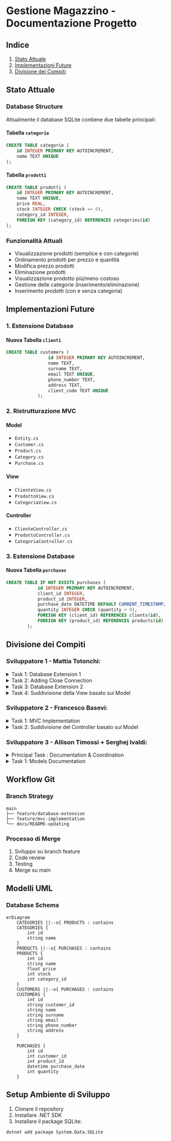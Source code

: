 # Gestione Magazzino - Documentazione Progetto

## Indice
1. [Stato Attuale](#stato-attuale)
2. [Implementazioni Future](#implementazioni-future)
3. [Divisione dei Compiti](#divisione-dei-compiti)

## Stato Attuale

### Database Structure
Attualmente il database SQLite contiene due tabelle principali:

#### Tabella `categorie`
```sql
CREATE TABLE categorie (
    id INTEGER PRIMARY KEY AUTOINCREMENT, 
    name TEXT UNIQUE
);
```

#### Tabella `prodotti`
```sql
CREATE TABLE prodotti (
    id INTEGER PRIMARY KEY AUTOINCREMENT, 
    name TEXT UNIQUE, 
    price REAL, 
    stock INTEGER CHECK (stock >= 0), 
    category_id INTEGER, 
    FOREIGN KEY (category_id) REFERENCES categories(id)
);
```

### Funzionalità Attuali
- Visualizzazione prodotti (semplice e con categorie)
- Ordinamento prodotti per prezzo e quantità
- Modifica prezzo prodotti
- Eliminazione prodotti
- Visualizzazione prodotto più/meno costoso
- Gestione delle categorie (inserimento/eliminazione)
- Inserimento prodotti (con e senza categoria)

## Implementazioni Future

### 1. Estensione Database
#### Nuova Tabella `clienti`
```sql
CREATE TABLE customers (
                id INTEGER PRIMARY KEY AUTOINCREMENT, 
                name TEXT, 
                surname TEXT, 
                email TEXT UNIQUE, 
                phone_number TEXT, 
                address TEXT, 
                client_code TEXT UNIQUE
            );
```

### 2. Ristrutturazione MVC
#### Model
- `Entity.cs`
- `Customer.cs`
- `Product.cs`
- `Category.cs`
- `Purchase.cs`

#### View
- `ClienteView.cs`
- `ProdottoView.cs`
- `CategoriaView.cs`

#### Controller
- `ClienteController.cs`
- `ProdottoController.cs`
- `CategoriaController.cs`

### 3. Estensione Database
#### Nuova Tabella `purchases`
```sql
CREATE TABLE IF NOT EXISTS purchases (
            id INTEGER PRIMARY KEY AUTOINCREMENT, 
            client_id INTEGER, 
            product_id INTEGER, 
            purchase_date DATETIME DEFAULT CURRENT_TIMESTAMP, 
            quantity INTEGER CHECK (quantity > 0),
            FOREIGN KEY (client_id) REFERENCES clients(id), 
            FOREIGN KEY (product_id) REFERENCES products(id)
        );
```
## Divisione dei Compiti

### Sviluppatore 1 - Mattia Totonchi: 

<details>
<summary>Task 1: Database Extension 1</summary>

**Branch**: `feature/creazione tabella clienti`
- [x] Creazione tabella `clienti`
- [x]  Test integrità database

</details>

<details>
<summary>Task 2: Adding Close Connection </summary>

- [x] Implementazione della chiusura della connessione al database
</details>

<details>
<summary>Task 3: Database Extension 2</summary>

**Branch**: `feature/creazione tabella acquisti`
- [x] Creazione tabella `purchases`
- [x] Implementazione delle relazioni necessarie
- [x] Test integrità database
- [x] Refactor del Database: spostamento da Program.cs a Database.cs
</details>

<details>
<summary>Task 4: Suddivisione della View basato sui Model</summary>

- [ ] `CustomerView.cs`: nuova view per `Customer`
- [ ] `ProductView.cs`: nuova view per `Product`
- [ ] `PurchaseView.cs`: nuova view per `Purchase`
</details>

### Sviluppatore 2 - Francesco Basevi: 
<details>
<summary>Task 1: MVC Implementation</summary>

**Branch**: `feature/mvc-implementation`

- [x] Ristrutturazione del codice esistente in pattern MVC
- [x] Traduzione del progetto originale da Italiano a Inglese
</details>

<details>
<summary>Task 2: Suddivisione del Controller basato sui Model</summary>

**Branch**: `???`

- [x] `CustomerController.cs`: nuovo controller per `Customer`
- [x] `ProductController.cs.cs`: nuovo controller per `Product`
- [x] `PurchaseController.cs`: nuovo controller per `Purchase`
</details>

### Sviluppatore 3 - Allison Timossi + Serghej Ivaldi: 

<details>
<summary>Principal Task : Documentation & Coordination </summary>

**Branch**: `README-updating`

- Supervisione generale del progetto
- Mantenimento README.md **ad ogni implementazione**
- Coordinamento merge requests
</details>

<details>
<summary>Task 1: Models Documentation</summary>

**Branch**: `feature/modelName-model`
    - [x] Entity.cs
    - [x] Customer.cs
    - [x] Product.cs
    - [x] Purchase.cs

</details>

## Workflow Git

### Branch Strategy
```
main
├── feature/database-extension
├── feature/mvc-implementation
└── docs/README-updating
```

### Processo di Merge
1. Sviluppo su branch feature
2. Code review
3. Testing
4. Merge su main

## Modelli UML

### Database Schema
```mermaid
erDiagram
    CATEGORIES ||--o{ PRODUCTS : contains
    CATEGORIES {
        int id
        string name
    }
    PRODUCTS ||--o{ PURCHASES : contains
    PRODUCTS {
        int id
        string name
        float price
        int stock
        int category_id
    }
    CUSTOMERS ||--o{ PURCHASES : contains
    CUSTOMERS {
        int id
        string customer_id
        string name
        string surname
        string email
        string phone_number
        string address
    }
    
    PURCHASES {
        int id
        int customer_id
        int product_id
        datetime purchase_date
        int quantity
    }
```


## Setup Ambiente di Sviluppo
1. Clonare il repository
2. Installare .NET SDK
3. Installare il package SQLite:
```bash
dotnet add package System.Data.SQLite
```